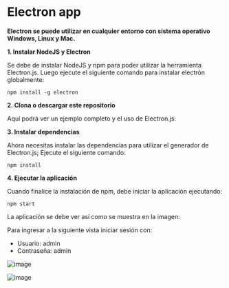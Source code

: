 # Electron app

**Electron se puede utilizar en cualquier entorno con sistema operativo Windows, Linux y Mac.**

**1. Instalar NodeJS y Electron**

Se debe de instalar NodeJS y npm para poder utilizar la herramienta Electron.js. Luego ejecute el siguiente comando para instalar electrón globalmente: 

    npm install -g electron

**2. Clona o descargar este repositorio**
    
Aquí podrá ver un ejemplo completo y el uso de Electron.js: 

**3. Instalar dependencias**

Ahora necesitas instalar las dependencias para utilizar el generador de Electron.js; Ejecute el siguiente comando:

    npm install

**4. Ejecutar la aplicación**

Cuando finalice la instalación de npm, debe iniciar la aplicación ejecutando:

    npm start

La aplicación se debe ver así como se muestra en la imagen:

Para ingresar a la siguiente vista iniciar sesión con:

* Usuario: admin
* Contraseña: admin

![image](https://user-images.githubusercontent.com/42421550/95495063-7b016280-0964-11eb-87fe-94160f724330.png)

![image](https://user-images.githubusercontent.com/42421550/95495102-89e81500-0964-11eb-9bc1-6f7a36e4f942.png)
